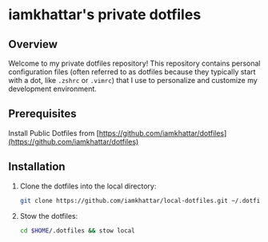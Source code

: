 # iamkhattar's private dotfiles

## Overview

Welcome to my private dotfiles repository! This repository contains personal configuration files (often referred to as dotfiles
because they typically start with a dot, like `.zshrc` or `.vimrc`) that I use to personalize and customize my development
environment. 

## Prerequisites

Install Public Dotfiles from [https://github.com/iamkhattar/dotfiles](https://github.com/iamkhattar/dotfiles)

## Installation

1. Clone the dotfiles into the local directory:

    ```bash
    git clone https://github.com/iamkhattar/local-dotfiles.git ~/.dotfiles/local
    ```
   
2. Stow the dotfiles:

    ```bash
    cd $HOME/.dotfiles && stow local
    ```